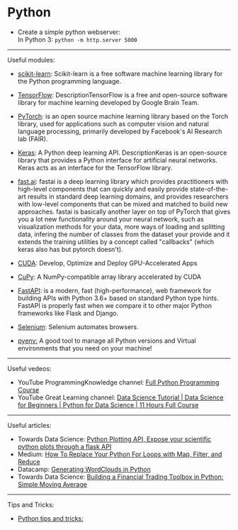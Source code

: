 # Python

- Create a simple python webserver:   
In Python 3: `python -m http.server 5000`
--------------------------------------------

Useful modules:   
- [scikit-learn](https://scikit-learn.org): Scikit-learn is a free software machine learning library for the Python programming language.   
- [TensorFlow](https://www.tensorflow.org): DescriptionTensorFlow is a free and open-source software library for machine learning developed by Google Brain Team.   
- [PyTorch](https://ai.facebook.com/tools/pytorch/): is an open source machine learning library based on the Torch library, used for applications such as computer vision and natural language processing, primarily developed by Facebook's AI Research lab (FAIR).   
- [Keras](https://keras.io): A Python deep learning API. DescriptionKeras is an open-source library that provides a Python interface for artificial neural networks. Keras acts as an interface for the TensorFlow library.   

- [fast.ai](https://www.fast.ai): fastai is a deep learning library which provides practitioners with high-level components that can quickly and easily provide state-of-the-art results in standard deep learning domains, and provides researchers with low-level components that can be mixed and matched to build new approaches. fastai is basically another layer on top of PyTorch that gives you a lot new functionality around your neural network, such as visualization methods for your data, more ways of loading and splitting data, infering the number of classes from the dataset your provide and it extends the training utilities by a concept called "callbacks" (which keras also has but pytorch doesn't).   

- [CUDA](https://developer.nvidia.com/cuda-toolkit): Develop, Optimize and Deploy GPU-Accelerated Apps   
- [CuPy](https://cupy.dev): A NumPy-compatible array library accelerated by CUDA    

- [FastAPI](https://fastapi.tiangolo.com): is a modern, fast (high-performance), web framework for building APIs with Python 3.6+ based on standard Python type hints. FastAPI is properly fast when we compare it to other major Python frameworks like Flask and Django.   

- [Selenium](https://www.selenium.dev): Selenium automates browsers.    







- [pyenv:](https://github.com/su6i/python/blob/master/pyenv.txt) A good tool to manage all Python versions and Virtual environments that you need on your machine!
--------------------------------------------

Useful vedeos:   
- YouTube ProgrammingKnowledge channel: [Full Python Programming Course](https://www.youtube.com/watch?v=bZ6NL59FMoc)
- YouTube Great Learning channel: [Data Science Tutorial | Data Science for Beginners | Python for Data Science | 11 Hours Full Course](https://www.youtube.com/watch?v=u2zsY-2uZiE)
--------------------------------------------

Useful articles:   
- Towards Data Science: [Python Plotting API, Expose your scientific python plots through a flask API](https://towardsdatascience.com/python-plotting-api-expose-your-scientific-python-plots-through-a-flask-api-31ec7555c4a8)
- Medium: [How To Replace Your Python For Loops with Map, Filter, and Reduce](https://medium.com/better-programming/how-to-replace-your-python-for-loops-with-map-filter-and-reduce-c1b5fa96f43a)   
- Datacamp: [Generating WordClouds in Python](https://www.datacamp.com/community/tutorials/wordcloud-python)   
- Towards Data Science: [Building a Financial Trading Toolbox in Python: Simple Moving Average](https://towardsdatascience.com/trading-toolbox-01-sma-7b8e16bd9388)   
--------------------------------------------

Tips and Tricks:   
- [Python tips and tricks:](https://github.com/su6i/python/blob/master/python.txt) 
